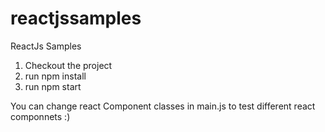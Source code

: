# reactjssamples
ReactJs Samples

1. Checkout the project 
2. run npm install
3. run npm start 

You can change react Component classes in main.js to test different react  componnets :)
